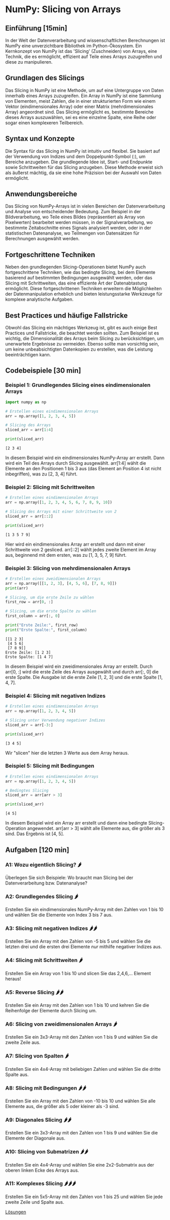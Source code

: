 # NumPy: Slicing von Arrays

## Einführung [15min]

In der Welt der Datenverarbeitung und wissenschaftlichen Berechnungen ist NumPy eine unverzichtbare Bibliothek im Python-Ökosystem. Ein Kernkonzept von NumPy ist das 'Slicing' (Zuschneiden) von Arrays, eine Technik, die es ermöglicht, effizient auf Teile eines Arrays zuzugreifen und diese zu manipulieren.


## Grundlagen des Slicings

Das Slicing in NumPy ist eine Methode, um auf eine Untergruppe von Daten innerhalb eines Arrays zuzugreifen. Ein Array in NumPy ist eine Sammlung von Elementen, meist Zahlen, die in einer strukturierten Form wie einem Vektor (eindimensionales Array) oder einer Matrix (mehrdimensionales Array) angeordnet sind. Das Slicing ermöglicht es, bestimmte Bereiche dieses Arrays auszuwählen, sei es eine einzelne Spalte, eine Reihe oder sogar einen komplexeren Teilbereich.


## Syntax und Konzepte

Die Syntax für das Slicing in NumPy ist intuitiv und flexibel. Sie basiert auf der Verwendung von Indizes und dem Doppelpunkt-Symbol (:), um Bereiche anzugeben. Die grundlegende Idee ist, Start- und Endpunkte sowie Schrittweiten für das Slicing anzugeben. Diese Methode erweist sich als äußerst mächtig, da sie eine hohe Präzision bei der Auswahl von Daten ermöglicht.

## Anwendungsbereiche

Das Slicing von NumPy-Arrays ist in vielen Bereichen der Datenverarbeitung und Analyse von entscheidender Bedeutung. Zum Beispiel in der Bildverarbeitung, wo Teile eines Bildes (repräsentiert als Array von Pixelwerten) bearbeitet werden müssen, in der Signalverarbeitung, wo bestimmte Zeitabschnitte eines Signals analysiert werden, oder in der statistischen Datenanalyse, wo Teilmengen von Datensätzen für Berechnungen ausgewählt werden.

## Fortgeschrittene Techniken

Neben den grundlegenden Slicing-Operationen bietet NumPy auch fortgeschrittene Techniken, wie das bedingte Slicing, bei dem Elemente basierend auf bestimmten Bedingungen ausgewählt werden, oder das Slicing mit Schrittweiten, das eine effiziente Art der Datenabtastung ermöglicht. Diese fortgeschrittenen Techniken erweitern die Möglichkeiten der Datenmanipulation erheblich und bieten leistungsstarke Werkzeuge für komplexe analytische Aufgaben.


## Best Practices und häufige Fallstricke

Obwohl das Slicing ein mächtiges Werkzeug ist, gibt es auch einige Best Practices und Fallstricke, die beachtet werden sollten. Zum Beispiel ist es wichtig, die Dimensionalität des Arrays beim Slicing zu berücksichtigen, um unerwartete Ergebnisse zu vermeiden. Ebenso sollte man vorsichtig sein, um keine unbeabsichtigten Datenkopien zu erstellen, was die Leistung beeinträchtigen kann.

## Codebeispiele [30 min]

### Beispiel 1: Grundlegendes Slicing eines eindimensionalen Arrays


```python
import numpy as np

# Erstellen eines eindimensionalen Arrays
arr = np.array([1, 2, 3, 4, 5])

# Slicing des Arrays
sliced_arr = arr[1:4]

print(sliced_arr)
```

    [2 3 4]


In diesem Beispiel wird ein eindimensionales NumPy-Array arr erstellt. Dann wird ein Teil des Arrays durch Slicing ausgewählt. arr[1:4] wählt die Elemente an den Positionen 1 bis 3 aus (das Element an Position 4 ist nicht inbegriffen), was zu [2, 3, 4] führt.

### Beispiel 2: Slicing mit Schrittweiten


```python
# Erstellen eines eindimensionalen Arrays
arr = np.array([1, 2, 3, 4, 5, 6, 7, 8, 9, 10])

# Slicing des Arrays mit einer Schrittweite von 2
sliced_arr = arr[::2]

print(sliced_arr)
```

    [1 3 5 7 9]


Hier wird ein eindimensionales Array arr erstellt und dann mit einer Schrittweite von 2 gesliced. arr[::2] wählt jedes zweite Element im Array aus, beginnend mit dem ersten, was zu [1, 3, 5, 7, 9] führt.

### Beispiel 3: Slicing von mehrdimensionalen Arrays


```python
# Erstellen eines zweidimensionalen Arrays
arr = np.array([[1, 2, 3], [4, 5, 6], [7, 8, 9]])
print(arr)

# Slicing, um die erste Zeile zu wählen
first_row = arr[0, :]

# Slicing, um die erste Spalte zu wählen
first_column = arr[:, 0]

print("Erste Zeile:", first_row)
print("Erste Spalte:", first_column)
```

    [[1 2 3]
     [4 5 6]
     [7 8 9]]
    Erste Zeile: [1 2 3]
    Erste Spalte: [1 4 7]


In diesem Beispiel wird ein zweidimensionales Array arr erstellt. Durch arr[0, :] wird die erste Zeile des Arrays ausgewählt und durch arr[:, 0] die erste Spalte. Die Ausgabe ist die erste Zeile [1, 2, 3] und die erste Spalte [1, 4, 7].

### Beispiel 4: Slicing mit negativen Indizes


```python
# Erstellen eines eindimensionalen Arrays
arr = np.array([1, 2, 3, 4, 5])

# Slicing unter Verwendung negativer Indizes
sliced_arr = arr[-3:]

print(sliced_arr)
```

    [3 4 5]


Wir "slicen" hier die letzten 3 Werte aus dem Array heraus.

### Beispiel 5: Slicing mit Bedingungen


```python
# Erstellen eines eindimensionalen Arrays
arr = np.array([1, 2, 3, 4, 5])

# Bedingtes Slicing
sliced_arr = arr[arr > 3]

print(sliced_arr)
```

    [4 5]


In diesem Beispiel wird ein Array arr erstellt und dann eine bedingte Slicing-Operation angewendet. arr[arr > 3] wählt alle Elemente aus, die größer als 3 sind. Das Ergebnis ist [4, 5].

## Aufgaben [120 min]

### A1: Wozu eigentlich Slicing? 🌶️

Überlegen Sie sich Beispiele: Wo braucht man Slicing bei der Datenverarbeitung bzw. Datenanalyse?

### A2: Grundlegendes Slicing 🌶️

Erstellen Sie ein eindimensionales NumPy-Array mit den Zahlen von 1 bis 10 und wählen Sie die Elemente von Index 3 bis 7 aus.

### A3: Slicing mit negativen Indizes 🌶️🌶️

Erstellen Sie ein Array mit den Zahlen von -5 bis 5 und wählen Sie die letzten drei und die ersten drei Elemente *nur* mithilfe negativer Indizes aus.

### A4: Slicing mit Schrittweiten 🌶️

Erstellen Sie ein Array von 1 bis 10 und slicen Sie das 2,4,6,... Element heraus!

### A5: Reverse Slicing 🌶️🌶️

Erstellen Sie ein Array mit den Zahlen von 1 bis 10 und kehren Sie die Reihenfolge der Elemente durch Slicing um.

### A6: Slicing von zweidimensionalen Arrays 🌶️

Erstellen Sie ein 3x3-Array mit den Zahlen von 1 bis 9 und wählen Sie die zweite Zeile aus.

### A7: Slicing von Spalten 🌶️

Erstellen Sie ein 4x4-Array mit beliebigen Zahlen und wählen Sie die dritte Spalte aus.

### A8: Slicing mit Bedingungen 🌶️🌶️

Erstellen Sie ein Array mit den Zahlen von -10 bis 10 und wählen Sie alle Elemente aus, die größer als 5 oder kleiner als -3 sind.

### A9: Diagonales Slicing 🌶️🌶️

Erstellen Sie ein 3x3-Array mit den Zahlen von 1 bis 9 und wählen Sie die Elemente der Diagonale aus.

### A10: Slicing von Submatrizen 🌶️🌶️

Erstellen Sie ein 4x4-Array und wählen Sie eine 2x2-Submatrix aus der oberen linken Ecke des Arrays aus.

### A11: Komplexes Slicing 🌶️🌶️🌶️

Erstellen Sie ein 5x5-Array mit den Zahlen von 1 bis 25 und wählen Sie jede zweite Zeile und Spalte aus.

[Lösungen](numpy_slicing_loesungen.md)
